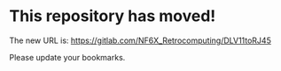 # This repository has moved!

The new URL is: https://gitlab.com/NF6X_Retrocomputing/DLV11toRJ45

Please update your bookmarks.
